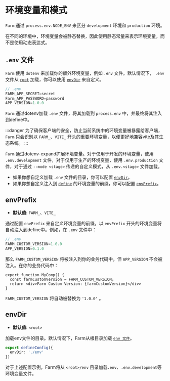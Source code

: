 # 环境变量和模式

`Farm` 通过 `process.env.NODE_ENV` 来区分  `development` 环境和 `production` 环境。

在不同的环境中，环境变量会被静态替换，因此使用静态常量来表示环境变量，而不是使用动态表达式。

## `.env` 文件

`Farm` 使用 `dotenv` 来加载你的额外环境变量，例如 `.env` 文件。默认情况下， `.env` 文件从 [`root`](/zh/docs/config/shared#root) 加载，你可以使用 [`envDir`](#envdir) 来自定义。

```js
// .env
FARM_APP_SECRET=secret
Farm_APP_PASSWORD=password
APP_VERSION=1.0.0
```

`Farm` 通过dotenv加载 `.env` 文件，将其加载到 `process.env` 中，并最终将其注入到define中。

:::danger
为了确保客户端的安全，防止当前系统中的环境变量被暴露给客户端， `Farm` 只会识别以 `FARM_`、`VITE_` 开头的重要环境变量，以便更好地兼容vite及其生态系统。
:::

`Farm` 通过dotenv-expand扩展环境变量。对于仅用于开发的环境变量，使用 `.env.development` 文件，对于仅用于生产的环境变量，使用 `.env.production` 文件，对于通过 `--mode <stage>` 传递的自定义模式，从 `.env.<stage>` 文件加载。

* 如果你想自定义加载 `.env` 文件的目录，你可以配置 [`envDir`](#envdir)。
* 如果你想自定义注入到 [`define`](/zh/docs/config/compilation-options#define) 的环境变量的前缀，你可以配置 [`envPrefix`](#envprefix)。


## envPrefix

- **默认值**: `FARM_`、`VITE_`

通过配置 `envPrefix` 来自定义环境变量的前缀。以 `envPrefix` 开头的环境变量将自动注入到define中。例如，在 `.env` 文件中：

```js
// .env
FARM_CUSTOM_VERSION=1.0.0
APP_VERSION=0.1.0
```

那么 `FARM_CUSTOM_VERSION` 将被注入到你的业务代码中，但 `APP_VERSION` 不会被注入。在你的业务代码中：

```tsx
export function MyComp() {
  const farmCustomVersion = FARM_CUSTOM_VERSION;
  return <div>Farm Custom Version: {farmCustomVersion}</div>
}
```
`FARM_CUSTOM_VERSION` 将自动被替换为 `'1.0.0'` 。



## envDir
- **默认值**: `<root>`

加载env文件的目录。默认情况下，Farm从根目录加载 [`env 文件`](#env-文件)。

```ts
export defineConfig({
  envDir: './env'
})
```

对于上述配置示例，Farm将从 `<root>/env` 目录加载`.env`、`.env.development`等环境变量文件。
